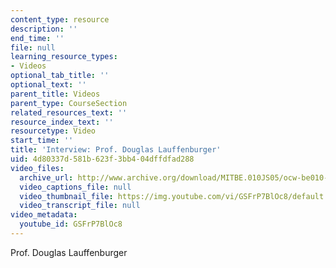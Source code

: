 ```yaml
---
content_type: resource
description: ''
end_time: ''
file: null
learning_resource_types:
- Videos
optional_tab_title: ''
optional_text: ''
parent_title: Videos
parent_type: CourseSection
related_resources_text: ''
resource_index_text: ''
resourcetype: Video
start_time: ''
title: 'Interview: Prof. Douglas Lauffenburger'
uid: 4d80337d-581b-623f-3bb4-04dffdfad288
video_files:
  archive_url: http://www.archive.org/download/MITBE.010JS05/ocw-be010-Lauffenburger-220k.mp4
  video_captions_file: null
  video_thumbnail_file: https://img.youtube.com/vi/GSFrP7BlOc8/default.jpg
  video_transcript_file: null
video_metadata:
  youtube_id: GSFrP7BlOc8
---
```


Prof. Douglas Lauffenburger



